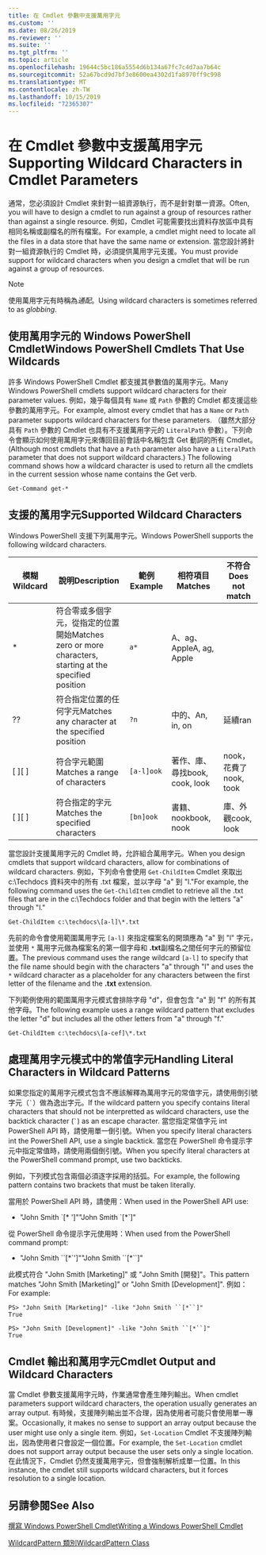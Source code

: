 ```yaml
---
title: 在 Cmdlet 參數中支援萬用字元
ms.custom: ''
ms.date: 08/26/2019
ms.reviewer: ''
ms.suite: ''
ms.tgt_pltfrm: ''
ms.topic: article
ms.openlocfilehash: 19644c5bc186a5554d6b134a67fc7c4d7aa7b64c
ms.sourcegitcommit: 52a67bcd9d7bf3e8600ea4302d1fa8970ff9c998
ms.translationtype: MT
ms.contentlocale: zh-TW
ms.lasthandoff: 10/15/2019
ms.locfileid: "72365307"
---
```

# <a name="supporting-wildcard-characters-in-cmdlet-parameters"></a><span data-ttu-id="748fb-102">在 Cmdlet 參數中支援萬用字元</span><span class="sxs-lookup"><span data-stu-id="748fb-102">Supporting Wildcard Characters in Cmdlet Parameters</span></span>

<span data-ttu-id="748fb-103">通常，您必須設計 Cmdlet 來針對一組資源執行，而不是針對單一資源。</span><span class="sxs-lookup"><span data-stu-id="748fb-103">Often, you will have to design a cmdlet to run against a group of resources rather than against a single resource.</span></span> <span data-ttu-id="748fb-104">例如，Cmdlet 可能需要找出資料存放區中具有相同名稱或副檔名的所有檔案。</span><span class="sxs-lookup"><span data-stu-id="748fb-104">For example, a cmdlet might need to locate all the files in a data store that have the same name or extension.</span></span> <span data-ttu-id="748fb-105">當您設計將針對一組資源執行的 Cmdlet 時，必須提供萬用字元支援。</span><span class="sxs-lookup"><span data-stu-id="748fb-105">You must provide support for wildcard characters when you design a cmdlet that will be run against a group of resources.</span></span>

> [!NOTE]
> <span data-ttu-id="748fb-106">使用萬用字元有時稱為*通配*。</span><span class="sxs-lookup"><span data-stu-id="748fb-106">Using wildcard characters is sometimes referred to as *globbing*.</span></span>

## <a name="windows-powershell-cmdlets-that-use-wildcards"></a><span data-ttu-id="748fb-107">使用萬用字元的 Windows PowerShell Cmdlet</span><span class="sxs-lookup"><span data-stu-id="748fb-107">Windows PowerShell Cmdlets That Use Wildcards</span></span>

 <span data-ttu-id="748fb-108">許多 Windows PowerShell Cmdlet 都支援其參數值的萬用字元。</span><span class="sxs-lookup"><span data-stu-id="748fb-108">Many Windows PowerShell cmdlets support wildcard characters for their parameter values.</span></span> <span data-ttu-id="748fb-109">例如，幾乎每個具有 `Name` 或 `Path` 參數的 Cmdlet 都支援這些參數的萬用字元。</span><span class="sxs-lookup"><span data-stu-id="748fb-109">For example, almost every cmdlet that has a `Name` or `Path` parameter supports wildcard characters for these parameters.</span></span> <span data-ttu-id="748fb-110">（雖然大部分具有 `Path` 參數的 Cmdlet 也具有不支援萬用字元的 `LiteralPath` 參數）。下列命令會顯示如何使用萬用字元來傳回目前會話中名稱包含 Get 動詞的所有 Cmdlet。</span><span class="sxs-lookup"><span data-stu-id="748fb-110">(Although most cmdlets that have a `Path` parameter also have a `LiteralPath` parameter that does not support wildcard characters.) The following command shows how a wildcard character is used to return all the cmdlets in the current session whose name contains the Get verb.</span></span>

 `Get-Command get-*`

## <a name="supported-wildcard-characters"></a><span data-ttu-id="748fb-111">支援的萬用字元</span><span class="sxs-lookup"><span data-stu-id="748fb-111">Supported Wildcard Characters</span></span>

<span data-ttu-id="748fb-112">Windows PowerShell 支援下列萬用字元。</span><span class="sxs-lookup"><span data-stu-id="748fb-112">Windows PowerShell supports the following wildcard characters.</span></span>

| <span data-ttu-id="748fb-113">模糊</span><span class="sxs-lookup"><span data-stu-id="748fb-113">Wildcard</span></span> |                             <span data-ttu-id="748fb-114">說明</span><span class="sxs-lookup"><span data-stu-id="748fb-114">Description</span></span>                             |  <span data-ttu-id="748fb-115">範例</span><span class="sxs-lookup"><span data-stu-id="748fb-115">Example</span></span>   |     <span data-ttu-id="748fb-116">相符項目</span><span class="sxs-lookup"><span data-stu-id="748fb-116">Matches</span></span>      | <span data-ttu-id="748fb-117">不符合</span><span class="sxs-lookup"><span data-stu-id="748fb-117">Does not match</span></span> |
| -------- | ------------------------------------------------------------------- | ---------- | ---------------- | -------------- |
| *        | <span data-ttu-id="748fb-118">符合零或多個字元，從指定的位置開始</span><span class="sxs-lookup"><span data-stu-id="748fb-118">Matches zero or more characters, starting at the specified position</span></span> | `a*`       | <span data-ttu-id="748fb-119">A、ag、Apple</span><span class="sxs-lookup"><span data-stu-id="748fb-119">A, ag, Apple</span></span>     |                |
| <span data-ttu-id="748fb-120">?</span><span class="sxs-lookup"><span data-stu-id="748fb-120">?</span></span>        | <span data-ttu-id="748fb-121">符合指定位置的任何字元</span><span class="sxs-lookup"><span data-stu-id="748fb-121">Matches any character at the specified position</span></span>                     | `?n`       | <span data-ttu-id="748fb-122">中的、</span><span class="sxs-lookup"><span data-stu-id="748fb-122">An, in, on</span></span>       | <span data-ttu-id="748fb-123">延續</span><span class="sxs-lookup"><span data-stu-id="748fb-123">ran</span></span>            |
| <span data-ttu-id="748fb-124">[ ]</span><span class="sxs-lookup"><span data-stu-id="748fb-124">[ ]</span></span>      | <span data-ttu-id="748fb-125">符合字元範圍</span><span class="sxs-lookup"><span data-stu-id="748fb-125">Matches a range of characters</span></span>                                       | `[a-l]ook` | <span data-ttu-id="748fb-126">著作、庫、尋找</span><span class="sxs-lookup"><span data-stu-id="748fb-126">book, cook, look</span></span> | <span data-ttu-id="748fb-127">nook，花費了</span><span class="sxs-lookup"><span data-stu-id="748fb-127">nook, took</span></span>     |
| <span data-ttu-id="748fb-128">[ ]</span><span class="sxs-lookup"><span data-stu-id="748fb-128">[ ]</span></span>      | <span data-ttu-id="748fb-129">符合指定的字元</span><span class="sxs-lookup"><span data-stu-id="748fb-129">Matches the specified characters</span></span>                                    | `[bn]ook`  | <span data-ttu-id="748fb-130">書籍、nook</span><span class="sxs-lookup"><span data-stu-id="748fb-130">book, nook</span></span>       | <span data-ttu-id="748fb-131">庫、外觀</span><span class="sxs-lookup"><span data-stu-id="748fb-131">cook, look</span></span>     |

<span data-ttu-id="748fb-132">當您設計支援萬用字元的 Cmdlet 時，允許組合萬用字元。</span><span class="sxs-lookup"><span data-stu-id="748fb-132">When you design cmdlets that support wildcard characters, allow for combinations of wildcard characters.</span></span> <span data-ttu-id="748fb-133">例如，下列命令會使用 `Get-ChildItem` Cmdlet 來取出 c:\Techdocs 資料夾中的所有 .txt 檔案，並以字母 "a" 到 "l."</span><span class="sxs-lookup"><span data-stu-id="748fb-133">For example, the following command uses the `Get-ChildItem` cmdlet to retrieve all the .txt files that are in the c:\Techdocs folder and that begin with the letters "a" through "l."</span></span>

`Get-ChildItem c:\techdocs\[a-l]\*.txt`

<span data-ttu-id="748fb-134">先前的命令會使用範圍萬用字元 `[a-l]` 來指定檔案名的開頭應為 "a" 到 "l" 字元，並使用 `*` 萬用字元做為檔案名的第一個字母和 **.txt**副檔名之間任何字元的預留位置。</span><span class="sxs-lookup"><span data-stu-id="748fb-134">The previous command uses the range wildcard `[a-l]` to specify that the file name should begin with the characters "a" through "l" and uses the `*` wildcard character as a placeholder for any characters between the first letter of the filename and the **.txt** extension.</span></span>

<span data-ttu-id="748fb-135">下列範例使用的範圍萬用字元模式會排除字母 "d"，但會包含 "a" 到 "f" 的所有其他字母。</span><span class="sxs-lookup"><span data-stu-id="748fb-135">The following example uses a range wildcard pattern that excludes the letter "d" but includes all the other letters from "a" through "f."</span></span>

`Get-ChildItem c:\techdocs\[a-cef]\*.txt`

## <a name="handling-literal-characters-in-wildcard-patterns"></a><span data-ttu-id="748fb-136">處理萬用字元模式中的常值字元</span><span class="sxs-lookup"><span data-stu-id="748fb-136">Handling Literal Characters in Wildcard Patterns</span></span>

<span data-ttu-id="748fb-137">如果您指定的萬用字元模式包含不應該解釋為萬用字元的常值字元，請使用倒引號字元（`` ` ``）做為逸出字元。</span><span class="sxs-lookup"><span data-stu-id="748fb-137">If the wildcard pattern you specify contains literal characters that should not be interpretted as wildcard characters, use the backtick character (`` ` ``) as an escape character.</span></span> <span data-ttu-id="748fb-138">當您指定常值字元 int PowerShell API 時，請使用單一倒引號。</span><span class="sxs-lookup"><span data-stu-id="748fb-138">When you specify literal characters int the PowerShell API, use a single backtick.</span></span> <span data-ttu-id="748fb-139">當您在 PowerShell 命令提示字元中指定常值時，請使用兩個倒引號。</span><span class="sxs-lookup"><span data-stu-id="748fb-139">When you specify literal characters at the PowerShell command prompt, use two backticks.</span></span>

<span data-ttu-id="748fb-140">例如，下列模式包含兩個必須逐字採用的括弧。</span><span class="sxs-lookup"><span data-stu-id="748fb-140">For example, the following pattern contains two brackets that must be taken literally.</span></span>

<span data-ttu-id="748fb-141">當用於 PowerShell API 時，請使用：</span><span class="sxs-lookup"><span data-stu-id="748fb-141">When used in the PowerShell API use:</span></span>

- <span data-ttu-id="748fb-142">"John Smith \`[\* ']"</span><span class="sxs-lookup"><span data-stu-id="748fb-142">"John Smith \`[\*\`]"</span></span>

<span data-ttu-id="748fb-143">從 PowerShell 命令提示字元使用時：</span><span class="sxs-lookup"><span data-stu-id="748fb-143">When used from the PowerShell command prompt:</span></span>

- <span data-ttu-id="748fb-144">"John Smith \`\`[\*\`']"</span><span class="sxs-lookup"><span data-stu-id="748fb-144">"John Smith \`\`[\*\`\`]"</span></span>

<span data-ttu-id="748fb-145">此模式符合 "John Smith [Marketing]" 或 "John Smith [開發]"。</span><span class="sxs-lookup"><span data-stu-id="748fb-145">This pattern matches "John Smith [Marketing]" or "John Smith [Development]".</span></span> <span data-ttu-id="748fb-146">例如：</span><span class="sxs-lookup"><span data-stu-id="748fb-146">For example:</span></span>

```
PS> "John Smith [Marketing]" -like "John Smith ``[*``]"
True

PS> "John Smith [Development]" -like "John Smith ``[*``]"
True
```

## <a name="cmdlet-output-and-wildcard-characters"></a><span data-ttu-id="748fb-147">Cmdlet 輸出和萬用字元</span><span class="sxs-lookup"><span data-stu-id="748fb-147">Cmdlet Output and Wildcard Characters</span></span>

<span data-ttu-id="748fb-148">當 Cmdlet 參數支援萬用字元時，作業通常會產生陣列輸出。</span><span class="sxs-lookup"><span data-stu-id="748fb-148">When cmdlet parameters support wildcard characters, the operation usually generates an array output.</span></span>
<span data-ttu-id="748fb-149">有時候，支援陣列輸出並不合理，因為使用者可能只會使用單一專案。</span><span class="sxs-lookup"><span data-stu-id="748fb-149">Occasionally, it makes no sense to support an array output because the user might use only a single item.</span></span> <span data-ttu-id="748fb-150">例如，`Set-Location` Cmdlet 不支援陣列輸出，因為使用者只會設定一個位置。</span><span class="sxs-lookup"><span data-stu-id="748fb-150">For example, the `Set-Location` cmdlet does not support array output because the user sets only a single location.</span></span> <span data-ttu-id="748fb-151">在此情況下，Cmdlet 仍然支援萬用字元，但會強制解析成單一位置。</span><span class="sxs-lookup"><span data-stu-id="748fb-151">In this instance, the cmdlet still supports wildcard characters, but it forces resolution to a single location.</span></span>

## <a name="see-also"></a><span data-ttu-id="748fb-152">另請參閱</span><span class="sxs-lookup"><span data-stu-id="748fb-152">See Also</span></span>

[<span data-ttu-id="748fb-153">撰寫 Windows PowerShell Cmdlet</span><span class="sxs-lookup"><span data-stu-id="748fb-153">Writing a Windows PowerShell Cmdlet</span></span>](./writing-a-windows-powershell-cmdlet.md)

[<span data-ttu-id="748fb-154">WildcardPattern 類別</span><span class="sxs-lookup"><span data-stu-id="748fb-154">WildcardPattern Class</span></span>](/dotnet/api/system.management.automation.wildcardpattern)
